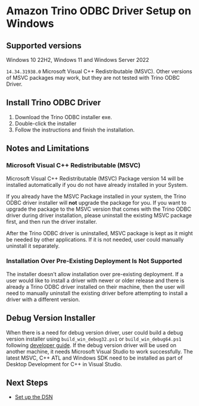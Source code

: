 # Amazon Trino ODBC Driver Setup on Windows

## Supported versions
Windows 10 22H2, Windows 11 and Windows Server 2022

`14.34.31938.0` Microsoft Visual C++ Redistributable (MSVC). Other versions of MSVC packages may work, but they are not tested with Trino ODBC Driver.

## Install Trino ODBC Driver
1. Download the Trino ODBC installer exe.
2. Double-click the installer
3. Follow the instructions and finish the installation.

## Notes and Limitations
### Microsoft Visual C++ Redistributable (MSVC)
Microsoft Visual C++ Redistributable (MSVC) Package version 14 will be installed automatically if you do not have already installed in your System.

If you already have the MSVC Package installed in your system, the Trino ODBC driver installer will **not** 
upgrade the package for you. If you want to upgrade the package to the MSVC version that comes with the Trino ODBC driver 
during driver installation, please uninstall the existing MSVC package first, and then run the driver installer.

After the Trino ODBC driver is uninstalled, MSVC package is kept as it might be needed by other applications. If it is not needed, user could manually uninstall it separately. 

### Installation Over Pre-Existing Deployment Is Not Supported
The installer doesn't allow installation over pre-existing deployment. If a user would like to install a driver with newer or older 
release and there is already a Trino ODBC driver installed on their machine, then the user will need to manually uninstall the 
existing driver before attempting to install a driver with a different version. 

## Debug Version Installer
When there is a need for debug version driver, user could build a debug version installer using `build_win_debug32.ps1` or `build_win_debug64.ps1` following [developer guide](developer-guide.md#windows). If the debug version driver will be used on another machine, it needs Microsoft Visual Studio to work successfully. The latest MSVC, C++ ATL and Windows SDK need to be installed as part of Desktop Development for C++ in Visual Studio.

## Next Steps

- [Set up the DSN](windows-dsn-configuration.md)
